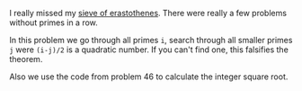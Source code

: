I really missed my [sieve of erastothenes](http://en.wikipedia.org/wiki/Sieve_of_Eratosthenes). There were really a few problems without primes in a row.

In this problem we go through all primes `i`, search through all smaller primes `j` were `(i-j)/2` is a quadratic number. If you can't find one, this falsifies the theorem.

Also we use the code from problem 46 to calculate the integer square root.